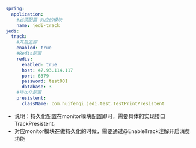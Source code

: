 ```yaml
spring:
  application:
    #必须配置-对应的模块
    name: jedi-track
jedi:
  track:
    #开启追踪
    enabled: true
    #Redis配置
    redis:
      enabled: true
      host: 47.93.114.117
      port: 6379
      password: test001
      database: 3
    #持久化配置
    presistent:
      className: com.huifenqi.jedi.test.TestPrintPresistent

```

* 说明：持久化配置在monitor模块配置即可，需要具体的实现接口TrackPresistent。
* 对应monitor模块在做持久化的时候，需要通过@EnableTrack注解开启消费功能